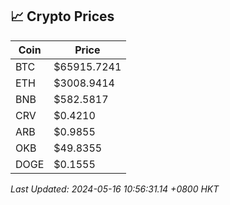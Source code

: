 ## 📈 Crypto Prices

| Coin | Price |
| ---- | ----- |
| BTC | $65915.7241 |
| ETH | $3008.9414 |
| BNB | $582.5817 |
| CRV | $0.4210 |
| ARB | $0.9855 |
| OKB | $49.8355 |
| DOGE | $0.1555 |

_Last Updated: 2024-05-16 10:56:31.14 +0800 HKT_